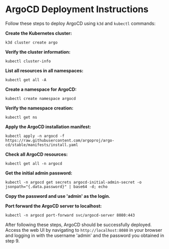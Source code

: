 # ArgoCD Deployment Instructions 

Follow these steps to deploy ArgoCD using `k3d` and `kubectl` commands: 

**Create the Kubernetes cluster:**
```
k3d cluster create argo
```

**Verify the cluster information:**
```
kubectl cluster-info
```

**List all resources in all namespaces:**
```
kubectl get all -A
```

**Create a namespace for ArgoCD:**
```
kubectl create namespace argocd
```

**Verify the namespace creation:**
```
kubectl get ns
```

**Apply the ArgoCD installation manifest:**
```
kubectl apply -n argocd -f https://raw.githubusercontent.com/argoproj/argo-cd/stable/manifests/install.yaml
```

**Check all ArgoCD resources:**
```
kubectl get all -n argocd
```

**Get the initial admin password:**
```
kubectl -n argocd get secrets argocd-initial-admin-secret -o jsonpath="{.data.password}" | base64 -d; echo
```

**Copy the password and use 'admin' as the login.**

**Port forward the ArgoCD server to localhost:**
```
kubectl -n argocd port-forward svc/argocd-server 8080:443
```

After following these steps, ArgoCD should be successfully deployed. Access the web UI by navigating to `http://localhost:8080` in your browser and logging in with the username 'admin' and the password you obtained in step 9.